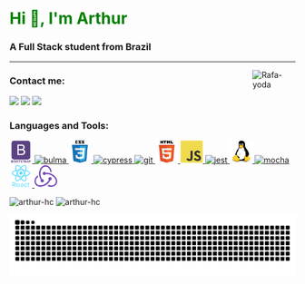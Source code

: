 <h1 align="left" style="color:green;">Hi 👋, I'm Arthur</h1>
<h3 align="left">A Full Stack student from Brazil</h3>
<hr>
<a href="https://linkedin.com/in/arthur-hc">
<img align="right" alt="Rafa-yoda" src="https://octocat-generator-assets.githubusercontent.com/my-octocat-1623628581321.png" width="15%">
</a>

<h3 align="left">Contact me:</h3>

<p align="left">
 <a href="https://linkedin.com/in/arthur-hc"><img src="https://img.icons8.com/color/48/000000/linkedin-2--v1.png" width="5.0%"/></a>
 <a href="mailto:arthurhermannc@gmail.com"> <img src="https://img.icons8.com/color/48/000000/gmail.png" width="3.5%"/></a>
 <a href="mailto:arthurhermannc@gmail.com"> <img src="https://img.icons8.com/officel/36/000000/whatsapp.png" width="3.5%"/></a>
</p>


<h3 align="left">Languages and Tools:</h3>
<p align="left"> <a href="https://getbootstrap.com" target="_blank"> <img src="https://raw.githubusercontent.com/devicons/devicon/master/icons/bootstrap/bootstrap-plain-wordmark.svg" alt="bootstrap" width="40" height="40"/> </a> <a href="https://bulma.io/" target="_blank"> <img src="https://raw.githubusercontent.com/gilbarbara/logos/804dc257b59e144eaca5bc6ffd16949752c6f789/logos/bulma.svg" alt="bulma" width="40" height="40"/> </a> <a href="https://www.w3schools.com/css/" target="_blank"> <img src="https://raw.githubusercontent.com/devicons/devicon/master/icons/css3/css3-original-wordmark.svg" alt="css3" width="40" height="40"/> </a> <a href="https://www.cypress.io" target="_blank"> <img src="https://raw.githubusercontent.com/simple-icons/simple-icons/6e46ec1fc23b60c8fd0d2f2ff46db82e16dbd75f/icons/cypress.svg" alt="cypress" width="40" height="40"/> </a> <a href="https://git-scm.com/" target="_blank"> <img src="https://www.vectorlogo.zone/logos/git-scm/git-scm-icon.svg" alt="git" width="40" height="40"/> </a> <a href="https://www.w3.org/html/" target="_blank"> <img src="https://raw.githubusercontent.com/devicons/devicon/master/icons/html5/html5-original-wordmark.svg" alt="html5" width="40" height="40"/> </a> <a href="https://developer.mozilla.org/en-US/docs/Web/JavaScript" target="_blank"> <img src="https://raw.githubusercontent.com/devicons/devicon/master/icons/javascript/javascript-original.svg" alt="javascript" width="40" height="40"/> </a> <a href="https://jestjs.io" target="_blank"> <img src="https://www.vectorlogo.zone/logos/jestjsio/jestjsio-icon.svg" alt="jest" width="40" height="40"/> </a> <a href="https://www.linux.org/" target="_blank"> <img src="https://raw.githubusercontent.com/devicons/devicon/master/icons/linux/linux-original.svg" alt="linux" width="40" height="40"/> </a> <a href="https://mochajs.org" target="_blank"> <img src="https://www.vectorlogo.zone/logos/mochajs/mochajs-icon.svg" alt="mocha" width="40" height="40"/> </a> <a href="https://reactjs.org/" target="_blank"> <img src="https://raw.githubusercontent.com/devicons/devicon/master/icons/react/react-original-wordmark.svg" alt="react" width="40" height="40"/> </a> <a href="https://redux.js.org" target="_blank"> <img src="https://raw.githubusercontent.com/devicons/devicon/master/icons/redux/redux-original.svg" alt="redux" width="40" height="40"/> </a> </p>

<div style="display: inline_block">
    <img height="160em" src="https://github-readme-stats.vercel.app/api?username=arthur-hc&show_icons=true&theme=dark&title_color=ffac02&locale=en&layout=compact" alt="arthur-hc" />
  <img height="160em" src="https://github-readme-stats.vercel.app/api/top-langs?username=arthur-hc&show_icons=true&theme=dark&title_color=ffac02&locale=en&layout=compact" alt="arthur-hc" />
</div>

![Snake animation](https://github.com/arthur-hc/arthur-hc/blob/output/github-contribution-grid-snake.svg)
